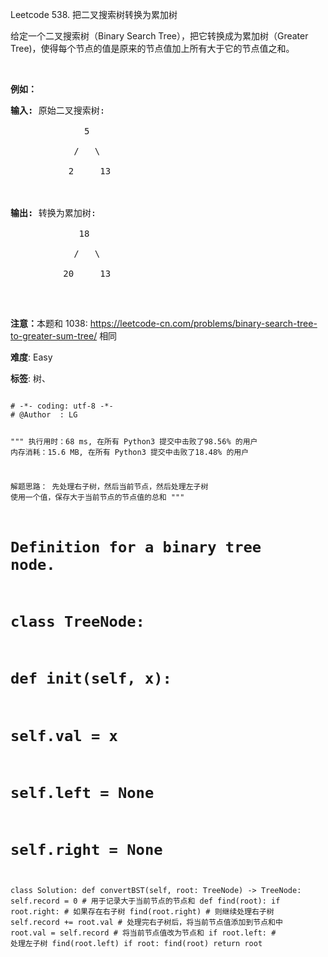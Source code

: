 Leetcode 538. 把二叉搜索树转换为累加树
<p>给定一个二叉搜索树（Binary Search Tree），把它转换成为累加树（Greater Tree)，使得每个节点的值是原来的节点值加上所有大于它的节点值之和。</p>


<p>&nbsp;</p>



<p><strong>例如：</strong></p>



<pre><strong>输入:</strong> 原始二叉搜索树:

              5

            /   \

           2     13



<strong>输出:</strong> 转换为累加树:

             18

            /   \

          20     13

</pre>



<p>&nbsp;</p>



<p><strong>注意：</strong>本题和 1038:&nbsp;<a href="https://leetcode-cn.com/problems/binary-search-tree-to-greater-sum-tree/">https://leetcode-cn.com/problems/binary-search-tree-to-greater-sum-tree/</a> 相同</p>





 **难度**: Easy



 **标签**: 树、 





<div class="hcb_wrap">
<pre class="prism undefined-numbers lang-python" data-lang="Python"><code>
# -*- coding: utf-8 -*-
# @Author  : LG

"""
执行用时：68 ms, 在所有 Python3 提交中击败了98.56% 的用户
内存消耗：15.6 MB, 在所有 Python3 提交中击败了18.48% 的用户

解题思路：
    先处理右子树，然后当前节点，然后处理左子树
    使用一个值，保存大于当前节点的节点值的总和
"""
# Definition for a binary tree node.
# class TreeNode:
#     def __init__(self, x):
#         self.val = x
#         self.left = None
#         self.right = None

class Solution:
    def convertBST(self, root: TreeNode) -> TreeNode:
        self.record = 0     # 用于记录大于当前节点的节点和
        def find(root):
            if root.right:  # 如果存在右子树
                find(root.right)    # 则继续处理右子树
            self.record += root.val # 处理完右子树后，将当前节点值添加到节点和中
            root.val = self.record  # 将当前节点值改为节点和
            if root.left:           # 处理左子树
                find(root.left)
        if root:
            find(root)
        return root
</code></pre></div>

